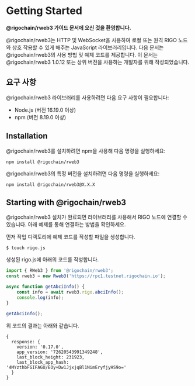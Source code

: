 # Getting Started

**@rigochain/rweb3 가이드 문서에 오신 것을 환영합니다.**

@rigochain/rweb3는 HTTP 및 WebSocket을 사용하여 로컬 또는 원격 RIGO 노드와 상호 작용할 수 있게 해주는 JavaScript 라이브러리입니다. 다음 문서는 @rigochain/rweb3의 사용 방법 및 예제 코드를 제공합니다.
이 문서는 @rigochain/rweb3 1.0.12 또는 상위 버전을 사용하는 개발자를 위해 작성되었습니다.

## 요구 사항

@rigochain/rweb3 라이브러리를 사용하려면 다음 요구 사항이 필요합니다:
- Node.js (버전 16.19.0 이상)
- npm (버전 8.19.0 이상)

## Installation

@rigochain/rweb3를 설치하려면 npm을 사용해 다음 명령을 실행하세요:
```shell
npm install @rigochain/rweb3
```

@rigochain/rweb3의 특정 버전을 설치하려면 다음 명령을 실행하세요:
```shell
npm install @rigochain/rweb3@X.X.X
```

## Starting with @rigochain/rweb3
@rigochain/rweb3 설치가 완료되면 라이브러리를 사용해서 RIGO 노드에 연결할 수 있습니다.
아래 예제를 통해 연결하는 방법을 확인하세요.

먼저 작업 디렉토리에 예제 코드를 작성할 파일을 생성합니다.
```shell
$ touch rigo.js
```
생성된 rigo.js에 아래의 코드를 작성합니다.
```javascript
import { RWeb3 } from '@rigochain/rweb3';
const rweb3 = new Rweb3('https://rpc1.testnet.rigochain.io');

async function getAbciInfo() {
    const info = await rweb3.rigo.abciInfo();
    console.log(info);
}

getAbciInfo();
```
위 코드의 결과는 아래와 같습니다.
```shell
{
  response: {
    version: '0.17.0',
    app_version: '72620543991349248',
    last_block_height: 231923,
    last_block_app_hash: '4MYzthbFGIFAGU/EOy+Dw1JjxjqBl1NimEryfjyHS9o='
  }
}
```
